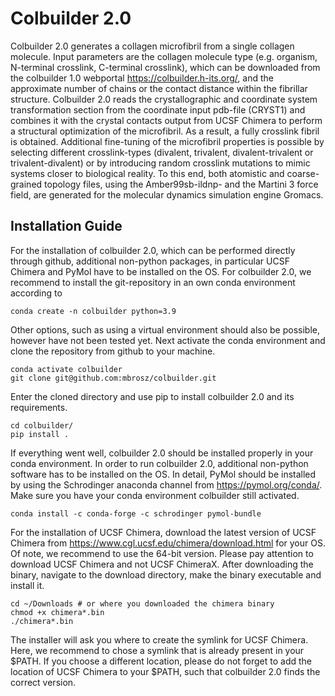 # Colbuilder 2.0
Colbuilder 2.0 generates a collagen microfibril from a single collagen molecule. Input parameters are the collagen molecule type (e.g. organism, N-terminal crosslink, C-terminal crosslink), which can be downloaded from the colbuilder 1.0 webportal https://colbuilder.h-its.org/, and the approximate number of chains or the contact distance within the fibrillar structure. Colbuilder 2.0 reads the crystallographic and coordinate system transformation section from the coordinate input pdb-file (CRYST1) and combines it with the crystal contacts output from UCSF Chimera to perform a structural optimization of the microfibril. As a result, a fully crosslink fibril is obtained. Additional fine-tuning of the microfibril properties is possible by selecting different crosslink-types (divalent, trivalent, divalent-trivalent or trivalent-divalent) or by introducing random crosslink mutations to mimic systems closer to biological reality. To this end, both atomistic and coarse-grained topology files, using the Amber99sb-ildnp- and the Martini 3 force field, are generated for the molecular dynamics simulation engine Gromacs.

## Installation Guide

For the installation of colbuilder 2.0, which can be performed directly through github, additional non-python packages, in particular UCSF Chimera and PyMol have to be installed on the OS. For colbuilder 2.0, we recommend to install the git-repository in an own conda environment according to
```
conda create -n colbuilder python=3.9
```
Other options, such as using a virtual environment should also be possible, however have not been tested yet. Next activate the conda environment and clone the repository from github to your machine.
```
conda activate colbuilder
git clone git@github.com:mbrosz/colbuilder.git
```
Enter the cloned directory and use pip to install colbuilder 2.0 and its requirements.
```
cd colbuilder/
pip install .
```
If everything went well, colbuilder 2.0 should be installed properly in your conda environment. In order to run colbuilder 2.0, additional non-python software has to be installed on the OS. In detail, PyMol should be installed by using the Schrodinger anaconda channel from https://pymol.org/conda/. Make sure you have your conda environment colbuilder still activated.
```
conda install -c conda-forge -c schrodinger pymol-bundle
```
For the installation of UCSF Chimera, download the latest version of UCSF Chimera from https://www.cgl.ucsf.edu/chimera/download.html for your OS. Of note, we recommend to use the 64-bit version. Please pay attention to download UCSF Chimera and not UCSF ChimeraX. After downloading the binary, navigate to the download directory, make the binary executable and install it. 
```
cd ~/Downloads # or where you downloaded the chimera binary
chmod +x chimera*.bin
./chimera*.bin
```
The installer will ask you where to create the symlink for UCSF Chimera. Here, we recommend to chose a symlink that is already present in your $PATH. If you choose a different location, please do not forget to add the location of UCSF Chimera to your $PATH, such that colbuilder 2.0 finds the correct version.
